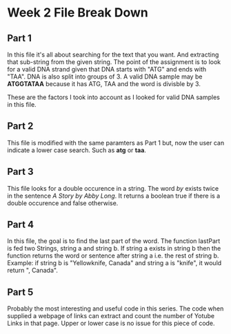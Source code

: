 # Week 2 File Break Down 

## Part 1 

In this file it's all about searching for the text that you want. And extracting that sub-string from the given 
string. The point of the assignment is to look for a valid DNA strand given that DNA starts with "ATG" and ends 
with "TAA". DNA is also split into groups of 3. A valid DNA sample may be **ATGGTATAA** because it has ATG, TAA and 
the word is divisble by 3. 

These are the factors I took into account as I looked for valid DNA samples in this file. 

## Part 2 

This file is modified with the same paramters as Part 1 but, now the user can indicate a lower case search. Such as 
**atg** or **taa**. 

## Part 3 

This file looks for a double occurence in a string. The word _by_ exists twice in the sentence _A Story by Abby 
Long_. It returns a boolean true if there is a double occurence and false otherwise. 

## Part 4 

In this file, the goal is to find the last part of the word. The function lastPart is fed two Strings, string a and 
string b. If string a exists in string b then the function returns the word or sentence after string a i.e. the 
rest of string b. Example: if string b is "Yellowknife, Canada" and string a is "knife", it would return ", 
Canada". 

## Part 5 

Probably the most interesting and useful code in this series. The code when supplied a webpage of links can 
extract and count the number of Yotube Links in that page. Upper or lower case is no issue for this piece of code. 

 
